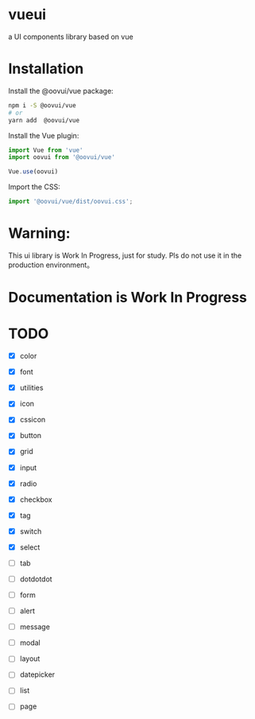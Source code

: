 # vueui
a UI components library based on vue

# Installation
Install the @oovui/vue package:

```sh
npm i -S @oovui/vue 
# or
yarn add  @oovui/vue 
```
Install the Vue plugin:

```javascript
import Vue from 'vue'
import oovui from '@oovui/vue'

Vue.use(oovui)
```

Import the CSS:

```javascript
import '@oovui/vue/dist/oovui.css';
```

# Warning:

This ui library is Work In Progress, just for study.  Pls do not use it in the production environment。

# Documentation is Work In Progress


# TODO
- [x] color
- [x] font
- [x] utilities
- [x] icon
- [x] cssicon
- [x] button
- [x] grid
- [x] input
- [x] radio
- [x] checkbox
- [x] tag
- [x] switch
- [x] select
- [ ] tab
- [ ] dotdotdot
- [ ] form
- [ ] alert
- [ ] message
- [ ] modal
- [ ] layout
- [ ] datepicker
- [ ] list
- [ ] page



